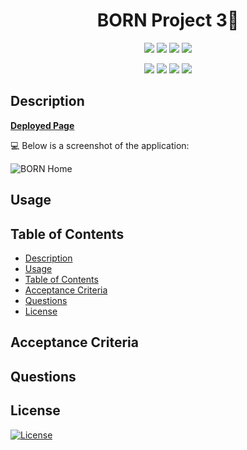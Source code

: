 <h1 align="center">BORN Project 3👋</h1>
  
<p align="center">
    <img src="https://img.shields.io/github/repo-size/arerickson28/breakoutRoomNomads" />
    <img src="https://img.shields.io/github/languages/top/arerickson28/breakoutRoomNomads"  />
    <img src="https://img.shields.io/github/issues/arerickson28/breakoutRoomNomads" />
    <img src="https://img.shields.io/github/last-commit/arerickson28/breakoutRoomNomads" >
    
</p>

<p align="center">
    <img src="https://img.shields.io/badge/Bulma-yellow" />
    <img src="https://img.shields.io/badge/HTML-orange" />
    <img src="https://img.shields.io/badge/CSS3-blue"  />
    <img src="https://img.shields.io/badge/React-g" />
</p>

## Description


**[Deployed Page](https://ag-portfolio-react.herokuapp.com/home)**


💻 Below is a screenshot of the application:
  
![BORN Home]()


## Usage


## Table of Contents
- [Description](#description)
- [Usage](#usage)
- [Table of Contents](#table-of-contents)
- [Acceptance Criteria](#acceptance-criteria)
- [Questions](#questions)
- [License](#license)

 ## Acceptance Criteria

## Questions

## License

  [![License](https://img.shields.io/badge/License-MIT-brightgreen)](https://choosealicense.com/licenses/mit/)